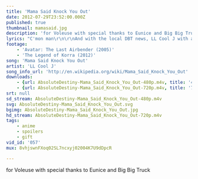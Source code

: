 ```yaml
---
title: 'Mama Said Knock You Out'
date: 2012-07-29T23:52:00.000Z
published: true
thumbnail: mamasaid.jpg
description: 'for Voleuse with special thanks to Eunice and Big Big Truck'
lyrics: "C'mon man\r\n\r\nAnd with the local DBT news, LL Cool J with a triumphant comeback\r\n[...]\r\nbut tonite...\r\n\r\nDon't call it a comeback\r\nI been here for years\r\nRockin my peers and puttin suckas in fear\r\nMakin the tears rain down like a MON-soon\r\nListen to the bass go BOOM\r\nExplosion, overpowerin\r\nOver the competition, I'm towerin\r\nWreckin shop, when I drop these lyrics that'll make you call the cops\r\nDon't you dare stare, you betta move\r\nDon't ever compare\r\nMe to the rest that'll all get sliced and diced\r\nCompetition's payin the price\r\n\r\nI'm gonna knock you out (HUUUH!!!)\r\nMama said knock you out (HUUUH!!!)\r\nI'm gonna knock you out (HUUUH!!!)\r\nMama said knock you out (HUUUH!!!)\r\nI'm gonna knock you out (HUUUH!!!)\r\nMama said knock you out (HUUUH!!!)\r\nI'm gonna knock you out (HUUUH!!!)\r\nMama said knock you out (HUUUH!!!)\r\n\r\nDon't u call this a regular jam\r\nI'm gonna rock this land\r\nI'm gonna take this itty bitty world by storm\r\nAnd I'm just gettin warm\r\nJust like Muhummad Ali they called him Cassius\r\nWatch me bash this beat like a skull\r\nCuz u know I had beef wit\r\nWhy do u riff with me, the maniac psycho\r\nAnd when I pull out my jammy get ready cuz it might go\r\nBLAAAAW, how ya like me now?\r\nThe river will not allow\r\nU to get with, Mr. Smith, dont riff\r\nListen to my gear shift\r\nI'm blastin, outlastin\r\nKinda like Shaft, so u could say I'm shaftin\r\nOld English filled my mind\r\nAnd I came up with a funky rhyme\r\n\r\nI'm gonna knock you out (HUUUH!!!)\r\nMama said knock you out (HUUUH!!!)\r\nI'm gonna knock you out (HUUUH!!!)\r\nMama said knock you out (HUUUH!!!)\r\nI'm gonna knock you out (HUUUH!!!)\r\nMama said knock you out (HUUUH!!!)\r\nI'm gonna knock you out (HUUUH!!!)\r\nMama said knock you out (HUUUH!!!)\r\n\r\nBreakdown!!!\r\n\r\nShotgun blasts are heard\r\nWhen I rip and kill, at WILL\r\nThe man of the hour, tower of power, I'll devour\r\nI'm gonna tie you up and let you understand\r\nthat I'm not your average man\r\nwhen I got a jammy in my hand\r\nDAAAAAM!!!!! Oooooohh!!\r\nListen to the way I slaaaaay, your crew\r\nDamage (UHH) damage (UHH) damage (UHH) damage\r\nDestruction, terror, and mayhem\r\nPass me a sissy so suckas I'll slay him\r\nFarmers (What!!!) Farmers (What!!!)\r\nI'm ready (we're ready!!!)\r\nI think I'm gonna bomb a town (get down!!)\r\nDon't u neva, eva, pull my lever\r\nCuz I explode\r\nAnd my nine is easy to load\r\nI gotta thank God\r\nCuz he gave me the strength to rock\r\nHARD!! knock you out, mama said knock you out\r\n\r\nI'm gonna knock you out (HUUUH!!!)\r\nMama said knock you out (HUUUH!!!)\r\nI'm gonna knock you out (HUUUH!!!)\r\nMama said knock you out (HUUUH!!!)\r\nI'm gonna knock you out (HUUUH!!!)\r\nMama said knock you out (HUUUH!!!)\r\nI'm gonna knock you out (HUUUH!!!)\r\nMama said knock you out (HUUUH!!!)"
footage:
    - 'Avatar: The Last Airbender (2005)'
    - 'The Legend of Korra (2012)'
song: 'Mama Said Knock You Out'
artist: 'LL Cool J'
song_info_url: 'http://en.wikipedia.org/wiki/Mama_Said_Knock_You_Out'
downloads:
    - {url: AbsoluteDestiny-Mama_Said_Knock_You_Out-480p.m4v, title: '480p mp4', width: 640, height: 480, mimetype: video/mp4}
    - {url: AbsoluteDestiny-Mama_Said_Knock_You_Out-720p.m4v, title: '720p mp4', width: 1280, height: 720, mimetype: video/mp4}
srt: null
sd_stream: AbsoluteDestiny-Mama_Said_Knock_You_Out-480p.m4v
svg: AbsoluteDestiny-Mama_Said_Knock_You_Out.svg
bgimg: AbsoluteDestiny-Mama_Said_Knock_You_Out.jpg
hd_stream: AbsoluteDestiny-Mama_Said_Knock_You_Out-720p.m4v
tags:
    - anime
    - spoilers
    - gift
vid_id: '057'
mux: 8vhjswnFXoq02SL7ncxyj02004K7U9dDpcR

---
```

for Voleuse with special thanks to Eunice and Big Big Truck